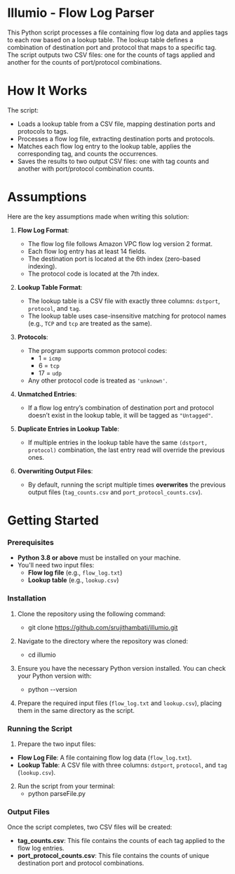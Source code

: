 # Illumio - Flow Log Parser

This Python script processes a file containing flow log data and applies tags to each row based on a lookup table. The lookup table defines a combination of destination port and protocol that maps to a specific tag. The script outputs two CSV files: one for the counts of tags applied and another for the counts of port/protocol combinations.

# How It Works

The script:

- Loads a lookup table from a CSV file, mapping destination ports and protocols to tags.
- Processes a flow log file, extracting destination ports and protocols.
- Matches each flow log entry to the lookup table, applies the corresponding tag, and counts the occurrences.
- Saves the results to two output CSV files: one with tag counts and another with port/protocol combination counts.

# Assumptions

Here are the key assumptions made when writing this solution:

1. **Flow Log Format**:
   - The flow log file follows Amazon VPC flow log version 2 format.
   - Each flow log entry has at least 14 fields.
   - The destination port is located at the 6th index (zero-based indexing).
   - The protocol code is located at the 7th index.

2. **Lookup Table Format**:
   - The lookup table is a CSV file with exactly three columns: `dstport`, `protocol`, and `tag`.
   - The lookup table uses case-insensitive matching for protocol names (e.g., `TCP` and `tcp` are treated as the same).

3. **Protocols**:
   - The program supports common protocol codes:
     - 1 = `icmp`
     - 6 = `tcp`
     - 17 = `udp`
   - Any other protocol code is treated as `'unknown'`.

4. **Unmatched Entries**:
   - If a flow log entry’s combination of destination port and protocol doesn’t exist in the lookup table, it will be tagged as `"Untagged"`.

5. **Duplicate Entries in Lookup Table**:
   - If multiple entries in the lookup table have the same `(dstport, protocol)` combination, the last entry read will override the previous ones.

6. **Overwriting Output Files**:
   - By default, running the script multiple times **overwrites** the previous output files (`tag_counts.csv` and `port_protocol_counts.csv`).

# Getting Started

### **Prerequisites**

- **Python 3.8 or above** must be installed on your machine.
- You'll need two input files:
  - **Flow log file** (e.g., `flow_log.txt`)
  - **Lookup table** (e.g., `lookup.csv`)

### **Installation**

1. Clone the repository using the following command:
    - git clone https://github.com/srujithambati/illumio.git
2. Navigate to the directory where the repository was cloned:
   - cd illumio
3. Ensure you have the necessary Python version installed. You can check your Python version with:
   - python --version

4. Prepare the required input files (`flow_log.txt` and `lookup.csv`), placing them in the same directory as the script.

### **Running the Script**

1. Prepare the two input files:
- **Flow Log File**: A file containing flow log data (`flow_log.txt`).
- **Lookup Table**: A CSV file with three columns: `dstport`, `protocol`, and `tag` (`lookup.csv`).

2. Run the script from your terminal:
   - python parseFile.py

### **Output Files**

Once the script completes, two CSV files will be created:

- **tag_counts.csv**: This file contains the counts of each tag applied to the flow log entries.
- **port_protocol_counts.csv**: This file contains the counts of unique destination port and protocol combinations.

   
